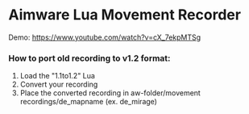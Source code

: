 # Aimware Lua Movement Recorder

Demo: https://www.youtube.com/watch?v=cX_7ekpMTSg

### How to port old recording to v1.2 format:
1. Load the "1.1to1.2" Lua
2. Convert your recording
3. Place the converted recording in aw-folder/movement recordings/de_mapname (ex. de_mirage)
